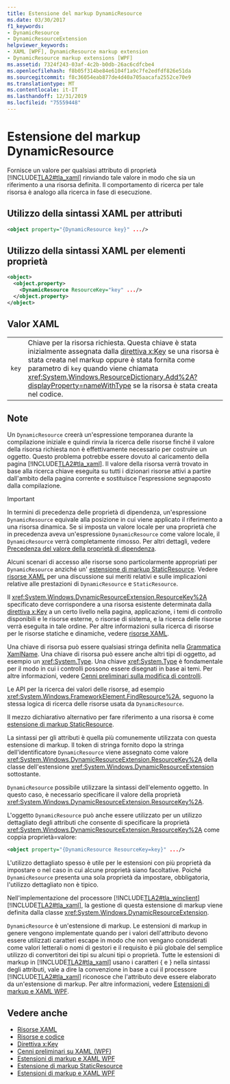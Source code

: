 ```yaml
---
title: Estensione del markup DynamicResource
ms.date: 03/30/2017
f1_keywords:
- DynamicResource
- DynamicResourceExtension
helpviewer_keywords:
- XAML [WPF], DynamicResource markup extension
- DynamicResource markup extensions [WPF]
ms.assetid: 7324f243-03af-4c2b-b0db-26ac6cdfcbe4
ms.openlocfilehash: f8b05f314be84e6104f1a9c7fe2edfdf826e51da
ms.sourcegitcommit: f8c36054eab877de4d40a705aacafa2552ce70e9
ms.translationtype: MT
ms.contentlocale: it-IT
ms.lasthandoff: 12/31/2019
ms.locfileid: "75559448"
---
```

# <a name="dynamicresource-markup-extension"></a>Estensione del markup DynamicResource
Fornisce un valore per qualsiasi attributo di proprietà [!INCLUDE[TLA2#tla_xaml](../../../../includes/tla2sharptla-xaml-md.md)] rinviando tale valore in modo che sia un riferimento a una risorsa definita. Il comportamento di ricerca per tale risorsa è analogo alla ricerca in fase di esecuzione.  
  
## <a name="xaml-attribute-usage"></a>Utilizzo della sintassi XAML per attributi  
  
```xml  
<object property="{DynamicResource key}" .../>  
```  
  
## <a name="xaml-property-element-usage"></a>Utilizzo della sintassi XAML per elementi proprietà  
  
```xml  
<object>  
  <object.property>  
    <DynamicResource ResourceKey="key" .../>  
  </object.property>  
</object>  
```  
  
## <a name="xaml-values"></a>Valor XAML  
  
|||  
|-|-|  
|`key`|Chiave per la risorsa richiesta. Questa chiave è stata inizialmente assegnata dalla [direttiva x:Key](../../../desktop-wpf/xaml-services/xkey-directive.md) se una risorsa è stata creata nel markup oppure è stata fornita come parametro di `key` quando viene chiamata <xref:System.Windows.ResourceDictionary.Add%2A?displayProperty=nameWithType> se la risorsa è stata creata nel codice.|  
  
## <a name="remarks"></a>Note  
 Un `DynamicResource` creerà un'espressione temporanea durante la compilazione iniziale e quindi rinvia la ricerca delle risorse finché il valore della risorsa richiesta non è effettivamente necessario per costruire un oggetto. Questo problema potrebbe essere dovuto al caricamento della pagina [!INCLUDE[TLA2#tla_xaml](../../../../includes/tla2sharptla-xaml-md.md)]. Il valore della risorsa verrà trovato in base alla ricerca chiave eseguita su tutti i dizionari risorse attivi a partire dall'ambito della pagina corrente e sostituisce l'espressione segnaposto dalla compilazione.  
  
> [!IMPORTANT]
> In termini di precedenza delle proprietà di dipendenza, un'espressione `DynamicResource` equivale alla posizione in cui viene applicato il riferimento a una risorsa dinamica. Se si imposta un valore locale per una proprietà che in precedenza aveva un'espressione `DynamicResource` come valore locale, il `DynamicResource` verrà completamente rimosso. Per altri dettagli, vedere [Precedenza del valore della proprietà di dipendenza](dependency-property-value-precedence.md).  
  
 Alcuni scenari di accesso alle risorse sono particolarmente appropriati per `DynamicResource` anziché un' [estensione di markup StaticResource](staticresource-markup-extension.md). Vedere [risorse XAML](xaml-resources.md) per una discussione sui meriti relativi e sulle implicazioni relative alle prestazioni di `DynamicResource` e `StaticResource`.  
  
 Il <xref:System.Windows.DynamicResourceExtension.ResourceKey%2A> specificato deve corrispondere a una risorsa esistente determinata dalla [direttiva x:Key](../../../desktop-wpf/xaml-services/xkey-directive.md) a un certo livello nella pagina, applicazione, i temi di controllo disponibili e le risorse esterne, o risorse di sistema, e la ricerca delle risorse verrà eseguita in tale ordine. Per altre informazioni sulla ricerca di risorse per le risorse statiche e dinamiche, vedere [risorse XAML](xaml-resources.md).  
  
 Una chiave di risorsa può essere qualsiasi stringa definita nella [Grammatica XamlName](../../../desktop-wpf/xaml-services/xamlname-grammar.md). Una chiave di risorsa può essere anche altri tipi di oggetto, ad esempio un <xref:System.Type>. Una chiave <xref:System.Type> è fondamentale per il modo in cui i controlli possono essere disegnati in base ai temi. Per altre informazioni, vedere [Cenni preliminari sulla modifica di controlli](../controls/control-authoring-overview.md).  
  
 Le API per la ricerca dei valori delle risorse, ad esempio <xref:System.Windows.FrameworkElement.FindResource%2A>, seguono la stessa logica di ricerca delle risorse usata da `DynamicResource`.  
  
 Il mezzo dichiarativo alternativo per fare riferimento a una risorsa è come [estensione di markup StaticResource](staticresource-markup-extension.md).  
  
 La sintassi per gli attributi è quella più comunemente utilizzata con questa estensione di markup. Il token di stringa fornito dopo la stringa dell'identificatore `DynamicResource` viene assegnato come valore <xref:System.Windows.DynamicResourceExtension.ResourceKey%2A> della classe dell'estensione <xref:System.Windows.DynamicResourceExtension> sottostante.  
  
 `DynamicResource` possibile utilizzare la sintassi dell'elemento oggetto. In questo caso, è necessario specificare il valore della proprietà <xref:System.Windows.DynamicResourceExtension.ResourceKey%2A>.  
  
 L'oggetto `DynamicResource` può anche essere utilizzato per un utilizzo dettagliato degli attributi che consente di specificare la proprietà <xref:System.Windows.DynamicResourceExtension.ResourceKey%2A> come coppia proprietà=valore:  
  
```xml  
<object property="{DynamicResource ResourceKey=key}" .../>  
```  
  
 L'utilizzo dettagliato spesso è utile per le estensioni con più proprietà da impostare o nel caso in cui alcune proprietà siano facoltative. Poiché `DynamicResource` presenta una sola proprietà da impostare, obbligatoria, l'utilizzo dettagliato non è tipico.  
  
 Nell'implementazione del processore [!INCLUDE[TLA2#tla_winclient](../../../../includes/tla2sharptla-winclient-md.md)] [!INCLUDE[TLA2#tla_xaml](../../../../includes/tla2sharptla-xaml-md.md)], la gestione di questa estensione di markup viene definita dalla classe <xref:System.Windows.DynamicResourceExtension>.  
  
 `DynamicResource` è un'estensione di markup. Le estensioni di markup in genere vengono implementate quando per i valori dell'attributo devono essere utilizzati caratteri escape in modo che non vengano considerati come valori letterali o nomi di gestori e il requisito è più globale del semplice utilizzo di convertitori dei tipi su alcuni tipi o proprietà. Tutte le estensioni di markup in [!INCLUDE[TLA2#tla_xaml](../../../../includes/tla2sharptla-xaml-md.md)] usano i caratteri { e } nella sintassi degli attributi, vale a dire la convenzione in base a cui il processore [!INCLUDE[TLA2#tla_xaml](../../../../includes/tla2sharptla-xaml-md.md)] riconosce che l'attributo deve essere elaborato da un'estensione di markup. Per altre informazioni, vedere [Estensioni di markup e XAML WPF](markup-extensions-and-wpf-xaml.md).  
  
## <a name="see-also"></a>Vedere anche

- [Risorse XAML](xaml-resources.md)
- [Risorse e codice](resources-and-code.md)
- [Direttiva x:Key](../../../desktop-wpf/xaml-services/xkey-directive.md)
- [Cenni preliminari su XAML (WPF)](../../../desktop-wpf/fundamentals/xaml.md)
- [Estensioni di markup e XAML WPF](markup-extensions-and-wpf-xaml.md)
- [Estensione di markup StaticResource](staticresource-markup-extension.md)
- [Estensioni di markup e XAML WPF](markup-extensions-and-wpf-xaml.md)
